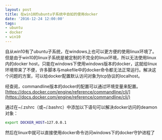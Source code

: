 ```yaml
---
layout: post
title: 在win10的ubuntu子系统中自如的使用docker
date: '2016-12-24 12:00:00'
tags:
- ubuntu
- docker
- win10
---
```


自从win10有了ubuntu子系统，在windows上也可以更方便的使用linux环境了。但是由于win10的linux子系统是被定制的不完全的linux环境，所以无法使用linux内的docker host，只能在windows下使用windows版本的docker，这就给linux环境带来了不便，许多脚本与makefile中的docker命令都无法正常运行。解决这个问题的方案，可以给docker配置默认访问对象为tcp协议的localhost。

经查阅，commandline版本的docker的配置可以通过环境变量来配置。
[https://docs.docker.com/engine/reference/commandline/cli/](https://docs.docker.com/engine/reference/commandline/cli/)

通过在~/.zshrc（或~/.bashrc）中添加以下语句可以解决docker访问的deamon对象：
``` bash
export DOCKER_HOST=127.0.0.1
```
然后在linux中就可以直接使用docker命令访问windows下的docker守护进程了
